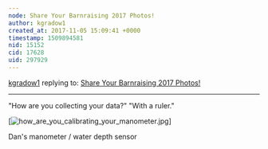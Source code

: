 ```yaml
---
node: Share Your Barnraising 2017 Photos!
author: kgradow1
created_at: 2017-11-05 15:09:41 +0000
timestamp: 1509894581
nid: 15152
cid: 17628
uid: 297929
---
```




[kgradow1](../profile/kgradow1) replying to: [Share Your Barnraising 2017 Photos!](../notes/bronwen/11-05-2017/share-your-barnraising-2017-photos)

----
"How are you collecting your data?"  "With a ruler."

[![how_are_you_calibrating_your_manometer.jpg](https://publiclab.org/system/images/photos/000/022/219/large/how_are_you_calibrating_your_manometer.jpg)]

Dan's manometer / water depth sensor 



